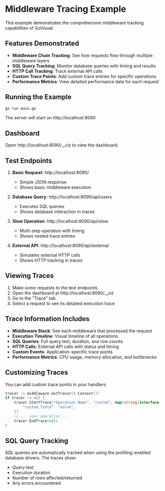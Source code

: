 # Middleware Tracing Example

This example demonstrates the comprehensive middleware tracking capabilities of GoVisual.

## Features Demonstrated

- **Middleware Chain Tracking**: See how requests flow through multiple middleware layers
- **SQL Query Tracking**: Monitor database queries with timing and results
- **HTTP Call Tracking**: Track external API calls
- **Custom Trace Points**: Add custom trace entries for specific operations
- **Performance Metrics**: View detailed performance data for each request

## Running the Example

```bash
go run main.go
```

The server will start on http://localhost:8090

## Dashboard

Open http://localhost:8090/\_\_viz to view the dashboard.

## Test Endpoints

1. **Basic Request**: http://localhost:8090/

   - Simple JSON response
   - Shows basic middleware execution

2. **Database Query**: http://localhost:8090/api/users

   - Executes SQL queries
   - Shows database interaction in traces

3. **Slow Operation**: http://localhost:8090/api/slow

   - Multi-step operation with timing
   - Shows nested trace entries

4. **External API**: http://localhost:8090/api/external
   - Simulates external HTTP calls
   - Shows HTTP tracking in traces

## Viewing Traces

1. Make some requests to the test endpoints
2. Open the dashboard at http://localhost:8090/\_\_viz
3. Go to the "Trace" tab
4. Select a request to see its detailed execution trace

## Trace Information Includes

- **Middleware Stack**: See each middleware that processed the request
- **Execution Timeline**: Visual timeline of all operations
- **SQL Queries**: Full query text, duration, and row counts
- **HTTP Calls**: External API calls with status and timing
- **Custom Events**: Application-specific trace points
- **Performance Metrics**: CPU usage, memory allocation, and bottlenecks

## Customizing Traces

You can add custom trace points in your handlers:

```go
tracer := middleware.GetTracer(r.Context())
if tracer != nil {
    tracer.StartTrace("Operation Name", "custom", map[string]interface{}{
        "custom_field": "value",
    })
    // ... your operation ...
    tracer.EndTrace(nil)
}
```

## SQL Query Tracking

SQL queries are automatically tracked when using the profiling-enabled database drivers. The traces show:

- Query text
- Execution duration
- Number of rows affected/returned
- Any errors encountered

